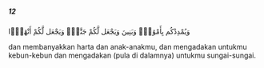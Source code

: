 ##### 12

<span class="ayah">وَيُمْدِدْكُم بِأَمْوَٰلٍۢ وَبَنِينَ وَيَجْعَل لَّكُمْ جَنَّٰتٍۢ وَيَجْعَل لَّكُمْ أَنْهَٰرًۭا</span>

<span class="ayah_translation">dan membanyakkan harta dan anak-anakmu, dan mengadakan untukmu kebun-kebun dan mengadakan (pula di dalamnya) untukmu sungai-sungai.</span>

